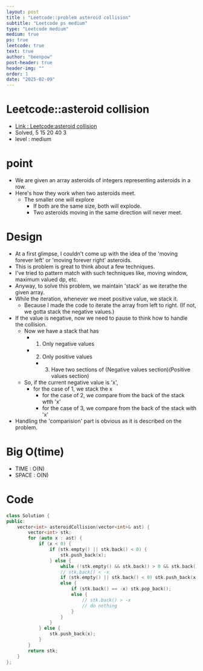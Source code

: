 ```yaml
---
layout: post
title : "Leetcode::problem asteroid collision"
subtitle: "Leetcode ps medium"
type: "Leetcode medium"
medium: true
ps: true
leetcode: true
text: true
author: "beenpow"
post-header: true
header-img: ""
order: 1
date: "2025-02-09"
---
```


# Leetcode::asteroid collision
- [Link : Leetcode:asteroid collision](https://leetcode.com/problems/asteroid-collision/description/?envType=company&envId=google&favoriteSlug=google-thirty-days)
- Solved, 5 15 20 40 3
- level : medium

# point
- We are given an array asteroids of integers representing asteroids in a row.
- Here's how they work when two asteroids meet.
  - The smaller one will explore
	- If both are the same size, both will explode.
	- Two asteroids moving in the same direction will never meet.

# Design
- At a first glimpse, I couldn't come up with the idea of the 'moving forever left' or 'moving forever right' asteroids.
- This is problem is great to think about a few techniques.
 - I've tried to pattern match with such techniques like, moving window, maximum valued dp, etc.
- Anyway, to solve this problem, we maintain 'stack' as we iterathe the given array.
- While the iteration, whenever we meet positive value, we stack it.
  - Because I made the code to iterate the array from left to right. (If not, we gotta stack the negative values.)
- If the value is negative, now we need to pause to think how to handle the collision.
  - Now we have a stack that has
	  - 1. Only negative values
	  - 2. Only positive values
		- 3. Have two sections of (Negative values section)(Positive values section)
  - So, if the current negative value is 'x',
	  - for the case of 1, we stack the x
		- for the case of 2, we compare from the back of the stack wtth 'x'
		- for the case of 3, we compare from the back of the stack with 'x'
- Handling the 'comparision' part is obvious as it is described on the problem.

# Big O(time)
- TIME : O(N)
- SPACE : O(N)

# Code

```cpp
class Solution {
public:
    vector<int> asteroidCollision(vector<int>& ast) {
        vector<int> stk;
        for (auto x : ast) {
            if (x < 0) {
                if (stk.empty() || stk.back() < 0) {
                    stk.push_back(x);
                } else {
                    while (!stk.empty() && stk.back() > 0 && stk.back() < -x) stk.pop_back();
                    // stk.back() < -x
                    if (stk.empty() || stk.back() < 0) stk.push_back(x);
                    else {
                        if (stk.back() == -x) stk.pop_back();
                        else {
                            // stk.back() > -x
                            // do nothing
                        }
                    }
                }
            } else {
                stk.push_back(x);
            }
        }
        return stk;
    }
};
```
